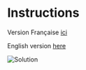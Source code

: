 # Instructions

Version Française [ici](https://github.com/franmer2/Logistic_Demo_FY24---Generic/blob/main/docs/Instructions_Fr.md)

English version [here](https://github.com/franmer2/Logistic_Demo_FY24---Generic/blob/main/docs/Instructions_En.md)

![Solution](pictures/../docs/pictures/Bus4GifAnime2.gif)
